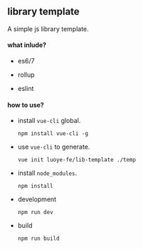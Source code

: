 library template
-----------------------

A simple js library template.  

#### what inlude?

* es6/7

* rollup

* eslint

#### how to use?

* install `vue-cli` global.  

    `npm install vue-cli -g`

* use `vue-cli` to generate.

    `vue init luoye-fe/lib-template ./temp`

* install `node_modules`. 
    
    `npm install`

* development
    
    `npm run dev`

* build
    
    `npm run build`
